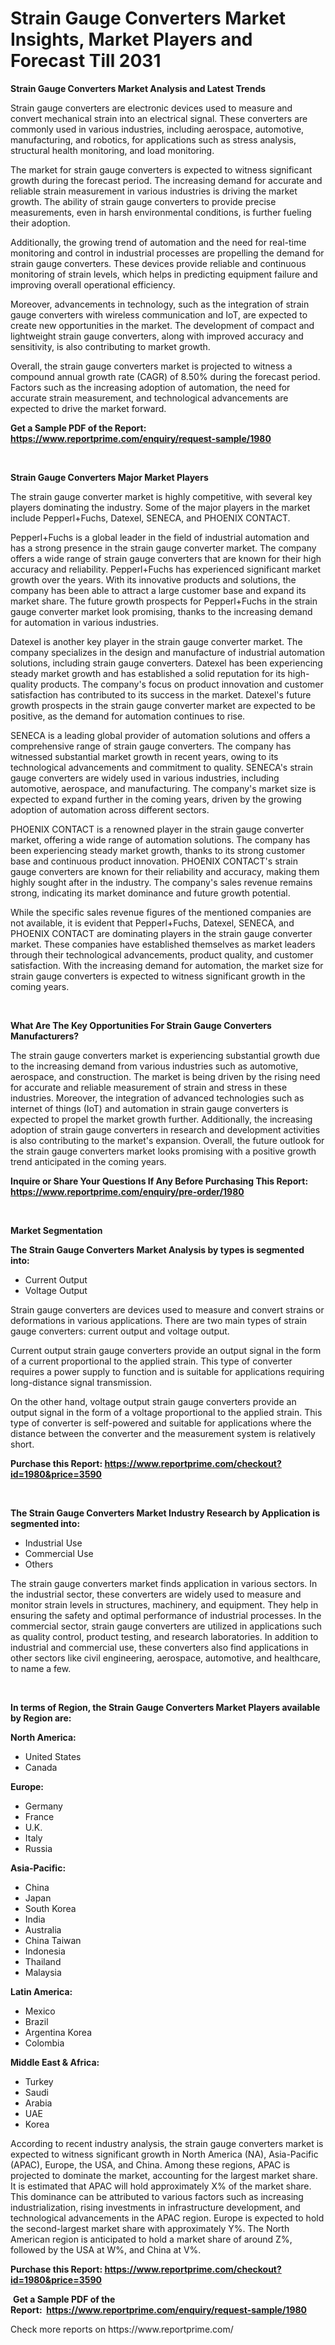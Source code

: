 <p><h1>Strain Gauge Converters Market Insights, Market Players and Forecast Till 2031</h1></p><p><strong>Strain Gauge Converters Market Analysis and Latest Trends</strong></p>
<p><p>Strain gauge converters are electronic devices used to measure and convert mechanical strain into an electrical signal. These converters are commonly used in various industries, including aerospace, automotive, manufacturing, and robotics, for applications such as stress analysis, structural health monitoring, and load monitoring.</p><p>The market for strain gauge converters is expected to witness significant growth during the forecast period. The increasing demand for accurate and reliable strain measurement in various industries is driving the market growth. The ability of strain gauge converters to provide precise measurements, even in harsh environmental conditions, is further fueling their adoption.</p><p>Additionally, the growing trend of automation and the need for real-time monitoring and control in industrial processes are propelling the demand for strain gauge converters. These devices provide reliable and continuous monitoring of strain levels, which helps in predicting equipment failure and improving overall operational efficiency.</p><p>Moreover, advancements in technology, such as the integration of strain gauge converters with wireless communication and IoT, are expected to create new opportunities in the market. The development of compact and lightweight strain gauge converters, along with improved accuracy and sensitivity, is also contributing to market growth.</p><p>Overall, the strain gauge converters market is projected to witness a compound annual growth rate (CAGR) of 8.50% during the forecast period. Factors such as the increasing adoption of automation, the need for accurate strain measurement, and technological advancements are expected to drive the market forward.</p></p>
<p><strong>Get a Sample PDF of the Report:&nbsp; <a href="https://www.reportprime.com/enquiry/request-sample/1980">https://www.reportprime.com/enquiry/request-sample/1980</a></strong></p>
<p>&nbsp;</p>
<p><strong>Strain Gauge Converters Major Market Players</strong></p>
<p><p>The strain gauge converter market is highly competitive, with several key players dominating the industry. Some of the major players in the market include Pepperl+Fuchs, Datexel, SENECA, and PHOENIX CONTACT.</p><p>Pepperl+Fuchs is a global leader in the field of industrial automation and has a strong presence in the strain gauge converter market. The company offers a wide range of strain gauge converters that are known for their high accuracy and reliability. Pepperl+Fuchs has experienced significant market growth over the years. With its innovative products and solutions, the company has been able to attract a large customer base and expand its market share. The future growth prospects for Pepperl+Fuchs in the strain gauge converter market look promising, thanks to the increasing demand for automation in various industries.</p><p>Datexel is another key player in the strain gauge converter market. The company specializes in the design and manufacture of industrial automation solutions, including strain gauge converters. Datexel has been experiencing steady market growth and has established a solid reputation for its high-quality products. The company's focus on product innovation and customer satisfaction has contributed to its success in the market. Datexel's future growth prospects in the strain gauge converter market are expected to be positive, as the demand for automation continues to rise.</p><p>SENECA is a leading global provider of automation solutions and offers a comprehensive range of strain gauge converters. The company has witnessed substantial market growth in recent years, owing to its technological advancements and commitment to quality. SENECA's strain gauge converters are widely used in various industries, including automotive, aerospace, and manufacturing. The company's market size is expected to expand further in the coming years, driven by the growing adoption of automation across different sectors.</p><p>PHOENIX CONTACT is a renowned player in the strain gauge converter market, offering a wide range of automation solutions. The company has been experiencing steady market growth, thanks to its strong customer base and continuous product innovation. PHOENIX CONTACT's strain gauge converters are known for their reliability and accuracy, making them highly sought after in the industry. The company's sales revenue remains strong, indicating its market dominance and future growth potential.</p><p>While the specific sales revenue figures of the mentioned companies are not available, it is evident that Pepperl+Fuchs, Datexel, SENECA, and PHOENIX CONTACT are dominating players in the strain gauge converter market. These companies have established themselves as market leaders through their technological advancements, product quality, and customer satisfaction. With the increasing demand for automation, the market size for strain gauge converters is expected to witness significant growth in the coming years.</p></p>
<p>&nbsp;</p>
<p><strong>What Are The Key Opportunities For Strain Gauge Converters Manufacturers?</strong></p>
<p><p>The strain gauge converters market is experiencing substantial growth due to the increasing demand from various industries such as automotive, aerospace, and construction. The market is being driven by the rising need for accurate and reliable measurement of strain and stress in these industries. Moreover, the integration of advanced technologies such as internet of things (IoT) and automation in strain gauge converters is expected to propel the market growth further. Additionally, the increasing adoption of strain gauge converters in research and development activities is also contributing to the market's expansion. Overall, the future outlook for the strain gauge converters market looks promising with a positive growth trend anticipated in the coming years.</p></p>
<p><strong>Inquire or Share Your Questions If Any Before Purchasing This Report: <a href="https://www.reportprime.com/enquiry/pre-order/1980">https://www.reportprime.com/enquiry/pre-order/1980</a></strong></p>
<p>&nbsp;</p>
<p><strong>Market Segmentation</strong></p>
<p><strong>The Strain Gauge Converters Market Analysis by types is segmented into:</strong></p>
<p><ul><li>Current Output</li><li>Voltage Output</li></ul></p>
<p><p>Strain gauge converters are devices used to measure and convert strains or deformations in various applications. There are two main types of strain gauge converters: current output and voltage output. </p><p>Current output strain gauge converters provide an output signal in the form of a current proportional to the applied strain. This type of converter requires a power supply to function and is suitable for applications requiring long-distance signal transmission.</p><p>On the other hand, voltage output strain gauge converters provide an output signal in the form of a voltage proportional to the applied strain. This type of converter is self-powered and suitable for applications where the distance between the converter and the measurement system is relatively short.</p></p>
<p><strong>Purchase this Report:&nbsp;<a href="https://www.reportprime.com/checkout?id=1980&price=3590">https://www.reportprime.com/checkout?id=1980&price=3590</a></strong></p>
<p>&nbsp;</p>
<p><strong>The Strain Gauge Converters Market Industry Research by Application is segmented into:</strong></p>
<p><ul><li>Industrial Use</li><li>Commercial Use</li><li>Others</li></ul></p>
<p><p>The strain gauge converters market finds application in various sectors. In the industrial sector, these converters are widely used to measure and monitor strain levels in structures, machinery, and equipment. They help in ensuring the safety and optimal performance of industrial processes. In the commercial sector, strain gauge converters are utilized in applications such as quality control, product testing, and research laboratories. In addition to industrial and commercial use, these converters also find applications in other sectors like civil engineering, aerospace, automotive, and healthcare, to name a few.</p></p>
<p>&nbsp;</p>
<p><strong>In terms of Region, the Strain Gauge Converters Market Players available by Region are:</strong></p>
<p>
    <p> <strong> North America: </strong>
        <ul>
            <li>United States</li>
            <li>Canada</li>
        </ul>
        </p> 
    <p> <strong> Europe: </strong>
        <ul>
            <li>Germany</li>
            <li>France</li>
            <li>U.K.</li>
            <li>Italy</li>
            <li>Russia</li>
        </ul>
        </p> 
    <p> <strong> Asia-Pacific: </strong>
        <ul>
            <li>China</li>
            <li>Japan</li>
            <li>South Korea</li>
            <li>India</li>
            <li>Australia</li>
            <li>China Taiwan</li>
            <li>Indonesia</li>
            <li>Thailand</li>
            <li>Malaysia</li>
        </ul>
        </p> 
    <p> <strong> Latin America: </strong>
        <ul>
            <li>Mexico</li>
            <li>Brazil</li>
            <li>Argentina Korea</li>
            <li>Colombia</li>
        </ul>
        </p> 
    <p> <strong> Middle East & Africa: </strong>
        <ul>
            <li>Turkey</li>
            <li>Saudi</li>
            <li>Arabia</li>
            <li>UAE</li>
            <li>Korea</li>
        </ul>
    </p>
    </p>
<p><p>According to recent industry analysis, the strain gauge converters market is expected to witness significant growth in North America (NA), Asia-Pacific (APAC), Europe, the USA, and China. Among these regions, APAC is projected to dominate the market, accounting for the largest market share. It is estimated that APAC will hold approximately X% of the market share. This dominance can be attributed to various factors such as increasing industrialization, rising investments in infrastructure development, and technological advancements in the APAC region. Europe is expected to hold the second-largest market share with approximately Y%. The North American region is anticipated to hold a market share of around Z%, followed by the USA at W%, and China at V%.</p></p>
<p><strong>Purchase this Report: <a href="https://www.reportprime.com/checkout?id=1980&price=3590">https://www.reportprime.com/checkout?id=1980&price=3590</a></strong></p>
<p>&nbsp;<strong>Get a Sample PDF of the Report:&nbsp;&nbsp;<a href="https://www.reportprime.com/enquiry/request-sample/1980">https://www.reportprime.com/enquiry/request-sample/1980</a></strong></p>
<p><strong></strong></p>
<p>Check more reports on https://www.reportprime.com/</p>